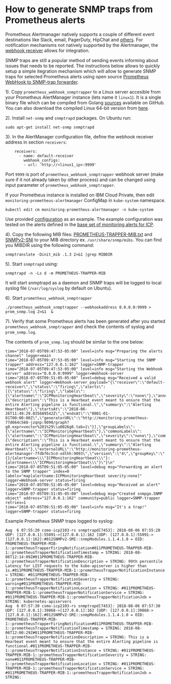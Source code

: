 # How to generate SNMP traps from Prometheus alerts

Prometheus Alertmanager natively supports a couple of different event destinations like Slack, email, PagerDuty, HipChat and [others](https://prometheus.io/docs/alerting/configuration/). For notification mechanisms not natively supported by the Alertmanager, the [webhook receiver](https://prometheus.io/docs/alerting/configuration/#webhook_config) allows for integration.

SNMP traps are still a popular method of sending events informing about issues that needs to be reported.
The instructions below allows to quickly setup a simple itegration mechanism which will allow to generate SNMP traps for selected Prometheus alerts using open source [Prometheus WebHook to SNMP-trap forwarder](https://github.com/chrusty/prometheus_webhook_snmptrapper).

1). Copy `prometheus_webhook_snmptrapper` to a Linux server accesible from your Prometheus AlertManager instance (lets name it `linux1`). It is a single binary file which can be compiled from Golang [sources](https://github.com/chrusty/prometheus_webhook_snmptrapper) available on GitHub. You can also download the compiled Linux 64-bit version from [here](https://ibm.box.com/s/sn45d6n2mviwwi3iusmzpxa8fzd75l2p).

2). Install `net-snmp` and `snmptrapd` packages. On Ubuntu run:

```
sudo apt-get install net-snmp snmptrapd
```
3). In the AlertManager configuration file, define the webhook receiver address in section `receivers`:

```
    receivers:
      - name: default-receiver
        webhook_configs:
        - url: 'http://<linux1_ip>:9999'
```
Port `9999` is port of `prometheus_webhook_snmptrapper` webhook server (make sure if it not already taken by other process) and can be changed using input parameter of `prometheus_webhook_snmptrapper`. 

If your Prometheus instance is installed on IBM Cloud Private, then edit `monitoring-prometheus-alertmanager` ConfigMap in `kube-system` namespace.

```
kubectl edit cm monitoring-prometheus-alertmanager -n kube-system
```
Use provided [configuration](monitoring-prometheus-alertmanager.yml) as an example.
The example configuration was tested on the alerts defined in the [base set of monitoring alerts for ICP](https://github.com/ibm-cloud-architecture/CSMO-ICP/tree/master/prometheus/alerts_prometheus2.x).

4). Copy the following MIB files: [PROMETHEUS-TRAPPER-MIB.txt](https://raw.githubusercontent.com/chrusty/prometheus_webhook_snmptrapper/master/PROMETHEUS-TRAPPER-MIB.txt) and [SNMPv2-SNI](https://raw.githubusercontent.com/hardaker/net-snmp/master/mibs/SNMPv2-SMI.txt) to your MIB directory ex. `/usr/share/snmp/mibs`. You can find you MIBDIR using the following command:

```
snmptranslate -Dinit_mib .1.3 2>&1 |grep MIBDIR
```

5). Start `snmptrapd` using:

```
snmptrapd -n -Ls d -m PROMETHEUS-TRAPPER-MIB
```

It will start snmptrapd as a daemon and SNMP traps will be logged to local syslog file (`/var/log/syslog` by default on Ubuntu).

6). Start `prometheus_webhook_snmptrapper`

```
./prometheus_webhook_snmptrapper --webhookaddress 0.0.0.0:9999 > prom_snmp.log 2>&1  &
```


7). Verify that some Prometheus alerts has been generated after you started `prometheus_webhook_snmptrapper` and check the contents of syslog and `prom_snmp.log`.

The contents of `prom_snmp.log` should be similar to the one below:

```
time="2018-07-05T09:47:53-05:00" level=info msg="Preparing the alerts channel" logger=main
time="2018-07-05T09:47:53-05:00" level=info msg="Starting the SNMP trapper" address="127.0.0.1:162" logger=SNMP-trapper
time="2018-07-05T09:47:53-05:00" level=info msg="Starting the Webhook server" address="0.0.0.0:9999" logger=Webhook-server
time="2018-07-05T09:51:05-05:00" level=debug msg="Received a valid webhook alert" logger=Webhook-server payload="{\"receiver\":\"default-receiver\",\"status\":\"firing\",\"alerts\":[{\"status\":\"firing\",\"labels\":{\"alertname\":\"ICPMonitoringHeartbeat\",\"severity\":\"none\"},\"annotations\":{\"description\":\"This is a Hearbeat event meant to ensure that the entire Alerting pipeline is functional.\",\"summary\":\"Alerting Heartbeat\"},\"startsAt\":\"2018-06-26T11:49:29.035689542Z\",\"endsAt\":\"0001-01-01T00:00:00Z\",\"generatorURL\":\"http://monitoring-prometheus-77d664c568-jzqnp:9090/graph?g0.expr=vector%281%29\\u0026g0.tab=1\"}],\"groupLabels\":{\"alertname\":\"ICPMonitoringHeartbeat\"},\"commonLabels\":{\"alertname\":\"ICPMonitoringHeartbeat\",\"severity\":\"none\"},\"commonAnnotations\":{\"description\":\"This is a Hearbeat event meant to ensure that the entire Alerting pipeline is functional.\",\"summary\":\"Alerting Heartbeat\"},\"externalURL\":\"http://monitoring-prometheus-alertmanager-7fdbf6c5cd-xdlhh:9093\",\"version\":\"4\",\"groupKey\":\"{}/{alertname=\\\"ICPMonitoringHeartbeat\\\"}:{alertname=\\\"ICPMonitoringHeartbeat\\\"}\"}\n"
time="2018-07-05T09:51:05-05:00" level=debug msg="Forwarding an alert to the SNMP trapper" index=0 labels="map[alertname:ICPMonitoringHeartbeat severity:none]" logger=Webhook-server status=firing
time="2018-07-05T09:51:05-05:00" level=debug msg="Received an alert" logger=SNMP-trapper status=firing
time="2018-07-05T09:51:05-05:00" level=debug msg="Created snmpgo.SNMP object" address="127.0.0.1:162" community=public logger=SNMP-trapper retries=1
time="2018-07-05T09:51:05-05:00" level=info msg="It's a trap!" logger=SNMP-trapper status=firing
```

Example Prometheus SNMP traps logged to syslog:

```
Aug  6 07:55:20 csmo-icp2103-rs snmptrapd[7453]: 2018-08-06 07:55:20 UDP: [127.0.0.1]:55091->[127.0.0.1]:162 [UDP: [127.0.0.1]:55091->[127.0.0.1]:162]:#012SNMPv2-SMI::snmpModules.1.1.4.1.0 = OID: PROMETHEUS-TRAPPER-MIB-1::prometheusTrapperFiringNotification#011PROMETHEUS-TRAPPER-MIB-1::prometheusTrapperNotificationTimestamp = STRING: 2018-08-06T12:14:09Z#011PROMETHEUS-TRAPPER-MIB-1::prometheusTrapperNotificationDescription = STRING: 99th percentile Latency for LIST requests to the kube-apiserver is higher than 1s.#011PROMETHEUS-TRAPPER-MIB-1::prometheusTrapperNotificationInstance = STRING: #011PROMETHEUS-TRAPPER-MIB-1::prometheusTrapperNotificationSeverity = STRING: warning#011PROMETHEUS-TRAPPER-MIB-1::prometheusTrapperNotificationLocation = STRING: #011PROMETHEUS-TRAPPER-MIB-1::prometheusTrapperNotificationService = STRING: #011PROMETHEUS-TRAPPER-MIB-1::prometheusTrapperNotificationJob = STRING: kubernetes-apiservers
Aug  6 07:57:30 csmo-icp2103-rs snmptrapd[7453]: 2018-08-06 07:57:30 UDP: [127.0.0.1]:39868->[127.0.0.1]:162 [UDP: [127.0.0.1]:39868->[127.0.0.1]:162]:#012SNMPv2-SMI::snmpModules.1.1.4.1.0 = OID: PROMETHEUS-TRAPPER-MIB-1::prometheusTrapperFiringNotification#011PROMETHEUS-TRAPPER-MIB-1::prometheusTrapperNotificationTimestamp = STRING: 2018-08-06T12:00:29Z#011PROMETHEUS-TRAPPER-MIB-1::prometheusTrapperNotificationDescription = STRING: This is a Hearbeat event meant to ensure that the entire Alerting pipeline is functional.#011PROMETHEUS-TRAPPER-MIB-1::prometheusTrapperNotificationInstance = STRING: #011PROMETHEUS-TRAPPER-MIB-1::prometheusTrapperNotificationSeverity = STRING: none#011PROMETHEUS-TRAPPER-MIB-1::prometheusTrapperNotificationLocation = STRING: #011PROMETHEUS-TRAPPER-MIB-1::prometheusTrapperNotificationService = STRING: #011PROMETHEUS-TRAPPER-MIB-1::prometheusTrapperNotificationJob = STRING:
```